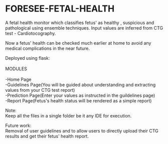 # FORESEE-FETAL-HEALTH
A fetal health monitor which classifies fetus' as healthy , suspicious and pathological using ensemble techniques. Input values are inferred from CTG test - Cardiotocography. 

Now a fetus' health can be checked much earlier at home to avoid any medical complications in the near future.

Deployed using flask:<br /><br />
MODULES<br /><br />
-Home Page<br />
-Guidelines Page(You will be guided about understanding and extracting values from your CTG test report)<br />
-Prediction Page(Enter your values as instructed in the guildelines page)<br />
-Report Page(Fetus's health status will be rendered as a simple report)

Note: <br />
Keep all the files in a single folder be it any IDE for execution.<br />

Future work:<br />
Removal of user guidelines and to allow users to directly upload their CTG results and get their fetus' health report.
